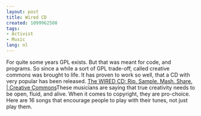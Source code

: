 ```yaml
---
layout: post
title: Wired CD
created: 1099962508
tags:
- Activist
- Music
lang: nl
---
```

For quite some years GPL exists. But that was meant for code, and programs. So since a while a sort of GPL trade-off, called creative commons was brought to life. It has proven to work so well, that a CD with very popular has been released. [The WIRED CD: Rip. Sample. Mash. Share. | Creative Commons](http://creativecommons.org/wired/ "The WIRED CD: Rip. Sample. Mash. Share. | Creative Commons")These musicians are saying that true creativity needs to be open, fluid, and alive. When it comes to copyright, they are pro-choice. Here are 16 songs that encourage people to play with their tunes, not just play them.
